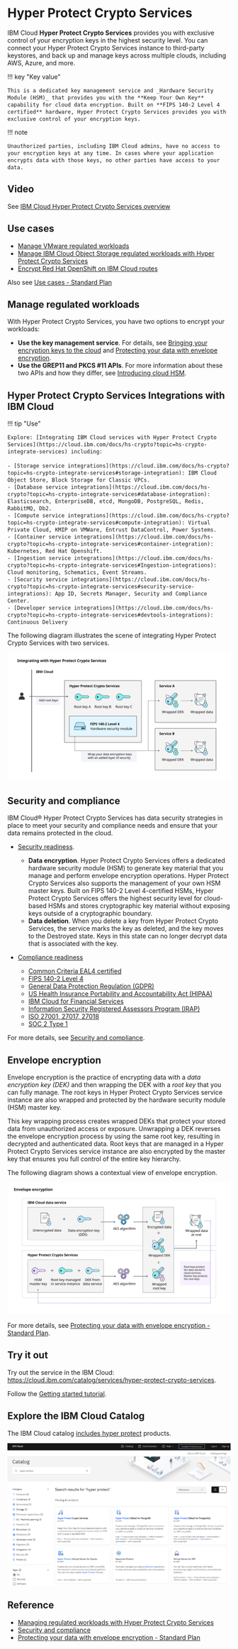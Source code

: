 # Hyper Protect Crypto Services

IBM Cloud **Hyper Protect Crypto Services** provides you with exclusive control of your encryption keys in the highest security level. You can connect your Hyper Protect Crypto Services  instance to third-party keystores, and back up and manage keys across multiple clouds, including AWS, Azure, and more. 

!!! key "Key value"

    This is a dedicated key management service and _Hardware Security Module (HSM)_ that provides you with the **Keep Your Own Key** capability for cloud data encryption. Built on **FIPS 140-2 Level 4 certified** hardware, Hyper Protect Crypto Services provides you with exclusive control of your encryption keys.

!!! note

    Unauthorized parties, including IBM Cloud admins, have no access to your encryption keys at any time. In cases where your application encrypts data with those keys, no other parties have access to your data.

## Video

See [IBM Cloud Hyper Protect Crypto Services overview](https://mediacenter.ibm.com/media/IBM%20Cloud%20Hyper%20Protect%20Crypto%20Services%20overview/1_1ipwq52p)

## Use cases

- [Manage VMware regulated workloads](https://cloud.ibm.com/docs/hs-crypto?topic=hs-crypto-manage-regulated-workloads#vmware-regulated-workloads)
- [Manage IBM Cloud Object Storage regulated workloads with Hyper Protect Crypto Services](https://cloud.ibm.com/docs/hs-crypto?topic=hs-crypto-manage-regulated-workloads#cos-regulated-workloads)
- [Encrypt Red Hat OpenShift on IBM Cloud routes](https://cloud.ibm.com/docs/hs-crypto?topic=hs-crypto-manage-regulated-workloads#openshift-regulated-workloads)

Also see [Use cases - Standard Plan](https://cloud.ibm.com/docs/hs-crypto?topic=hs-crypto-use-cases)

## Manage regulated workloads

With Hyper Protect Crypto Services, you have two options to encrypt your workloads:

- **Use the key management service**. For details, see [Bringing your encryption keys to the cloud](https://cloud.ibm.com/docs/hs-crypto?topic=hs-crypto-importing-keys) and [Protecting your data with envelope encryption](https://cloud.ibm.com/docs/hs-crypto?topic=hs-crypto-importing-keys).
- **Use the GREP11 and PKCS #11 APIs**. For more information about these two APIs and how they differ, see [Introducing cloud HSM](https://cloud.ibm.com/docs/hs-crypto?topic=hs-crypto-introduce-cloud-hsm).

##  Hyper Protect Crypto Services Integrations with IBM Cloud

!!! tip "Use"

    Explore: [Integrating IBM Cloud services with Hyper Protect Crypto Services](https://cloud.ibm.com/docs/hs-crypto?topic=hs-crypto-integrate-services) including:

    - [Storage service integrations](https://cloud.ibm.com/docs/hs-crypto?topic=hs-crypto-integrate-services#storage-integration): IBM Cloud Object Store, Block Storage for Classic VPCs.
    - [Database service integrations](https://cloud.ibm.com/docs/hs-crypto?topic=hs-crypto-integrate-services#database-integration): Elasticsearch, EnterpriseDB, etcd, MongoDB, PostgreSQL, Redis, RabbitMQ, Db2.
    - [Compute service integrations](https://cloud.ibm.com/docs/hs-crypto?topic=hs-crypto-integrate-services#compute-integration): Virtual Private Cloud, KMIP on VMWare, Entrust DataControl, Power Systems.
    - [Container service integrations](https://cloud.ibm.com/docs/hs-crypto?topic=hs-crypto-integrate-services#container-integration): Kubernetes, Red Hat Openshift.
    - [Ingestion service integrations](https://cloud.ibm.com/docs/hs-crypto?topic=hs-crypto-integrate-services#Ingestion-integrations): Cloud monitoring, Schematics, Event Streams.
    - [Security service integrations](https://cloud.ibm.com/docs/hs-crypto?topic=hs-crypto-integrate-services#security-service-integrations): App ID, Secrets Manager, Security and Compliance Center.
    - [Developer service integrations](https://cloud.ibm.com/docs/hs-crypto?topic=hs-crypto-integrate-services#devtools-integrations): Continuous Delivery

The following diagram illustrates the scene of integrating Hyper Protect Crypto Services with two services.

![hpcs integrations](./media/hpcs-integrations.svg)

## Security and compliance

IBM Cloud® Hyper Protect Crypto Services has data security strategies in place to meet your security and compliance needs and ensure that your data remains protected in the cloud.

- [Security readiness](https://cloud.ibm.com/docs/hs-crypto?topic=hs-crypto-security-and-compliance#security-ready). 

    - **Data encryption**. Hyper Protect Crypto Services offers a dedicated hardware security module (HSM) to generate key material that you manage and perform envelope encryption operations. Hyper Protect Crypto Services also supports the management of your own HSM master keys. Built on FIPS 140-2 Level 4-certified HSMs, Hyper Protect Crypto Services offers the highest security level for cloud-based HSMs and stores cryptographic key material without exposing keys outside of a cryptographic boundary.
    - **Data deletion**. When you delete a key from Hyper Protect Crypto Services, the service marks the key as deleted, and the key moves to the Destroyed state. Keys in this state can no longer decrypt data that is associated with the key. 

- [Compliance readiness](https://cloud.ibm.com/docs/hs-crypto?topic=hs-crypto-security-and-compliance#compliance-ready)

    - [Common Criteria EAL4 certified](https://cloud.ibm.com/docs/hs-crypto?topic=hs-crypto-security-and-compliance#common-criteria-certified)
    - [FIPS 140-2 Level 4](https://cloud.ibm.com/docs/hs-crypto?topic=hs-crypto-security-and-compliance#fips)
    - [General Data Protection Regulation (GDPR)](https://cloud.ibm.com/docs/hs-crypto?topic=hs-crypto-security-and-compliance#gdpr)
    - [US Health Insurance Portability and Accountability Act (HIPAA)](https://cloud.ibm.com/docs/hs-crypto?topic=hs-crypto-security-and-compliance#hipaa-ready)
    - [IBM Cloud for Financial Services](https://cloud.ibm.com/docs/hs-crypto?topic=hs-crypto-security-and-compliance#fscloud-support)
    - [Information Security Registered Assessors Program (IRAP)](https://cloud.ibm.com/docs/hs-crypto?topic=hs-crypto-security-and-compliance#IRAP-support)
     - [ISO 27001, 27017, 27018](https://cloud.ibm.com/docs/hs-crypto?topic=hs-crypto-security-and-compliance#iso)
     - [SOC 2 Type 1](https://cloud.ibm.com/docs/hs-crypto?topic=hs-crypto-security-and-compliance#soc2-type1)

For more details, see [Security and compliance](https://cloud.ibm.com/docs/hs-crypto?topic=hs-crypto-security-and-compliance).

## Envelope encryption

Envelope encryption is the practice of encrypting data with a _data encryption key (DEK)_ and then wrapping the DEK with a _root key_ that you can fully manage. The root keys in Hyper Protect Crypto Services service instance are also wrapped and protected by the hardware security module (HSM) master key.

This key wrapping process creates wrapped DEKs that protect your stored data from unauthorized access or exposure. Unwrapping a DEK reverses the envelope encryption process by using the same root key, resulting in decrypted and authenticated data. Root keys that are managed in a Hyper Protect Crypto Services service instance are also encrypted by the master key that ensures you full control of the entire key hierarchy.

The following diagram shows a contextual view of envelope encryption.

![envelope encryption](./media/envelope-encryption.svg)

For more details, see [Protecting your data with envelope encryption - Standard Plan](https://cloud.ibm.com/docs/hs-crypto?topic=hs-crypto-envelope-encryption).

## Try it out

Try out the service in the IBM Cloud: https://cloud.ibm.com/catalog/services/hyper-protect-crypto-services.

Follow the [Getting started tutorial](https://cloud.ibm.com/docs/hs-crypto?topic=hs-crypto-get-started).

## Explore the IBM Cloud Catalog

The IBM Cloud catalog [includes hyper protect](https://cloud.ibm.com/catalog?search=hyper%20protect&_gl=1*19ov0pj*_ga*MzIxMDU5Njc3LjE2OTIxOTgwODI.*_ga_FYECCCS21D*MTY5MjM4NTg5NC4xMC4xLjE2OTIzOTcwNDMuMC4wLjA.#search_results) products.

![cloud catalog](./media/cloud-catalog.png)

## Reference

- [Managing regulated workloads with Hyper Protect Crypto Services](https://cloud.ibm.com/docs/hs-crypto?topic=hs-crypto-manage-regulated-workloads)
- [Security and compliance](https://cloud.ibm.com/docs/hs-crypto?topic=hs-crypto-security-and-compliance)
- [Protecting your data with envelope encryption - Standard Plan](https://cloud.ibm.com/docs/hs-crypto?topic=hs-crypto-envelope-encryption)